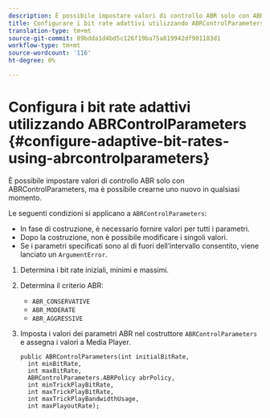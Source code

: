 ```yaml
---
description: È possibile impostare valori di controllo ABR solo con ABRControlParameters, ma è possibile crearne uno nuovo in qualsiasi momento.
title: Configurare i bit rate adattivi utilizzando ABRControlParameters
translation-type: tm+mt
source-git-commit: 89bdda1d4bd5c126f19ba75a819942df901183d1
workflow-type: tm+mt
source-wordcount: '116'
ht-degree: 0%

---
```



# Configura i bit rate adattivi utilizzando ABRControlParameters {#configure-adaptive-bit-rates-using-abrcontrolparameters}

È possibile impostare valori di controllo ABR solo con ABRControlParameters, ma è possibile crearne uno nuovo in qualsiasi momento.

Le seguenti condizioni si applicano a `ABRControlParameters`:

* In fase di costruzione, è necessario fornire valori per tutti i parametri.
* Dopo la costruzione, non è possibile modificare i singoli valori.
* Se i parametri specificati sono al di fuori dell’intervallo consentito, viene lanciato un `ArgumentError`.

1. Determina i bit rate iniziali, minimi e massimi.
1. Determina il criterio ABR:

   * `ABR_CONSERVATIVE`
   * `ABR_MODERATE`
   * `ABR_AGGRESSIVE`

1. Imposta i valori dei parametri ABR nel costruttore `ABRControlParameters` e assegna i valori a Media Player.

   ```
   public ABRControlParameters(int initialBitRate, 
     int minBitRate, 
     int maxBitRate, 
     ABRControlParameters.ABRPolicy abrPolicy, 
     int minTrickPlayBitRate, 
     int maxTrickPlayBitRate, 
     int maxTrickPlayBandwidthUsage, 
     int maxPlayoutRate);
   ```

